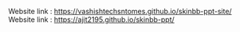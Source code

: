 Website link : https://vashishtechsntomes.github.io/skinbb-ppt-site/
Website link : https://ajit2195.github.io/skinbb-ppt/